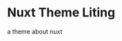 <!--
 * @Date: 2022-11-21 19:54:30
 * @Author: liting luz.liting@gmail.com
 * @LastEditors: liting luz.liting@gmail.com
 * @LastEditTime: 2022-12-31 14:37:21
 * @FilePath: /nuxt-theme-liting/README.md
-->

# Nuxt Theme Liting

a theme about nuxt
